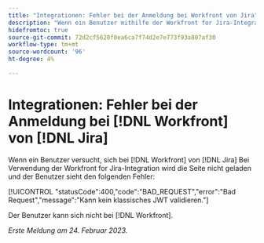 ```yaml
---
title: "Integrationen: Fehler bei der Anmeldung bei Workfront von Jira"
description: "Wenn ein Benutzer mithilfe der Workfront for Jira-Integration versucht, sich von Jira aus bei Workfront anzumelden, wird die Seite nicht geladen, und der Benutzer sieht einen Fehler."
hidefromtoc: true
source-git-commit: 72d2cf5620f0ea6ca7f74d2e7e773f93a807af30
workflow-type: tm+mt
source-wordcount: '96'
ht-degree: 4%

---
```



# Integrationen: Fehler bei der Anmeldung bei [!DNL Workfront] von [!DNL Jira]

Wenn ein Benutzer versucht, sich bei [!DNL Workfront] von [!DNL Jira] Bei Verwendung der Workfront for Jira-Integration wird die Seite nicht geladen und der Benutzer sieht den folgenden Fehler:

[!UICONTROL &quot;statusCode&quot;:400,&quot;code&quot;:&quot;BAD_REQUEST&quot;,&quot;error&quot;:&quot;Bad Request&quot;,&quot;message&quot;:&quot;Kann kein klassisches JWT validieren.&quot;]

Der Benutzer kann sich nicht bei [!DNL Workfront].

_Erste Meldung am 24. Februar 2023._

